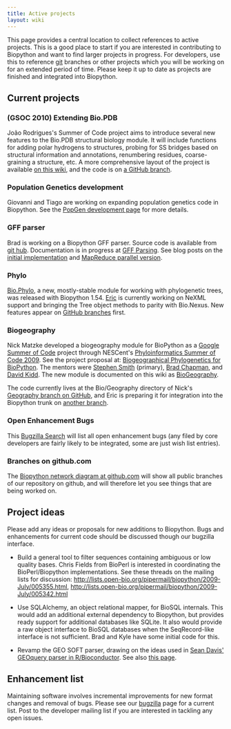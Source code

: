 ```yaml
---
title: Active projects
layout: wiki
---
```


This page provides a central location to collect references to active
projects. This is a good place to start if you are interested in
contributing to Biopython and want to find larger projects in progress.
For developers, use this to reference [git](git "wikilink") branches or
other projects which you will be working on for an extended period of
time. Please keep it up to date as projects are finished and integrated
into Biopython.

Current projects
----------------

### (GSOC 2010) Extending Bio.PDB

João Rodrigues's Summer of Code project aims to introduce several new
features to the Bio.PDB structural biology module. It will include
functions for adding polar hydrogens to structures, probing for SS
bridges based on structural information and annotations, renumbering
residues, coarse-graining a structure, etc. A more comprehensive layout
of the project is available [on this wiki](GSOC2010_Joao "wikilink"),
and the code is on [a GitHub
branch](http://github.com/JoaoRodrigues/biopython/tree/GSOC2010).

### Population Genetics development

Giovanni and Tiago are working on expanding population genetics code in
Biopython. See the [PopGen development page](PopGen_dev "wikilink") for
more details.

### GFF parser

Brad is working on a Biopython GFF parser. Source code is available from
[git hub](http://github.com/chapmanb/bcbb/tree/master/gff).
Documentation is in progress at [GFF Parsing](GFF_Parsing "wikilink").
See blog posts on the [initial
implementation](http://bcbio.wordpress.com/2009/03/08/initial-gff-parser-for-biopython/)
and [MapReduce parallel
version](http://bcbio.wordpress.com/2009/03/22/mapreduce-implementation-of-gff-parsing-for-biopython/).

### Phylo

[Bio.Phylo](Phylo "wikilink"), a new, mostly-stable module for working
with phylogenetic trees, was released with Biopython 1.54.
[Eric](User:EricTalevich "wikilink") is currently working on NeXML
support and bringing the Tree object methods to parity with Bio.Nexus.
New features appear on [GitHub
branches](http://github.com/etal/biopython/) first.

### Biogeography

Nick Matzke developed a biogeography module for BioPython as a [Google
Summer of Code](Google_Summer_of_Code "wikilink") project through
NESCent's [Phyloinformatics Summer of Code
2009](https://www.nescent.org/wg_phyloinformatics/Phyloinformatics_Summer_of_Code_2009).
See the project proposal at: [Biogeographical Phylogenetics for
BioPython](http://socghop.appspot.com/student_project/show/google/gsoc2009/nescent/t124022798250).
The mentors were [Stephen Smith](http://blackrim.org/) (primary), [Brad
Chapman](http://bcbio.wordpress.com/), and [David
Kidd](http://evoviz.nescent.org/). The new module is documented on this
wiki as [BioGeography](BioGeography "wikilink").

The code currently lives at the Bio/Geography directory of Nick's
[Geography branch on
GitHub](http://github.com/nmatzke/biopython/tree/Geography), and Eric is
preparing it for integration into the Biopython trunk on [another
branch](http://github.com/etal/biopython/tree/geography).

### Open Enhancement Bugs

This [Bugzilla
Search](http://bugzilla.open-bio.org/buglist.cgi?product=Biopython&bug_status=NEW&bug_status=ASSIGNED&bug_status=REOPENED&bug_severity=enhancement)
will list all open enhancement bugs (any filed by core developers are
fairly likely to be integrated, some are just wish list entries).

### Branches on github.com

The [Biopython network diagram at
github.com](http://github.com/biopython/biopython/network) will show all
public branches of our repository on github, and will therefore let you
see things that are being worked on.

Project ideas
-------------

Please add any ideas or proposals for new additions to Biopython. Bugs
and enhancements for current code should be discussed though our
bugzilla interface.

-   Build a general tool to filter sequences containing ambiguous or low
    quality bases. Chris Fields from BioPerl is interested in
    coordinating the BioPerl/Biopython implementations. See these
    threads on the mailing lists for discussion:
    <http://lists.open-bio.org/pipermail/biopython/2009-July/005355.html>,
    <http://lists.open-bio.org/pipermail/biopython/2009-July/005342.html>

<!-- -->

-   Use SQLAlchemy, an object relational mapper, for BioSQL internals.
    This would add an additional external dependency to Biopython, but
    provides ready support for additional databases like SQLite. It also
    would provide a raw object interface to BioSQL databases when the
    SeqRecord-like interface is not sufficient. Brad and Kyle have some
    initial code for this.

<!-- -->

-   Revamp the GEO SOFT parser, drawing on the ideas used in [Sean
    Davis' GEOquery parser in
    R/Bioconductor](http://www.bioconductor.org/packages/bioc/html/GEOquery.html).
    See also [this page](http://www.warwick.ac.uk/go/peter_cock/r/geo/).

Enhancement list
----------------

Maintaining software involves incremental improvements for new format
changes and removal of bugs. Please see our
[bugzilla](http://bugzilla.open-bio.org/) page for a current list. Post
to the developer mailing list if you are interested in tackling any open
issues.
